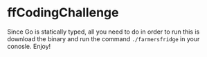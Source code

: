 # ffCodingChallenge

Since Go is statically typed, all you need to do in order to run this is download the binary and run the command `./farmersfridge` in your conosle.
Enjoy!
